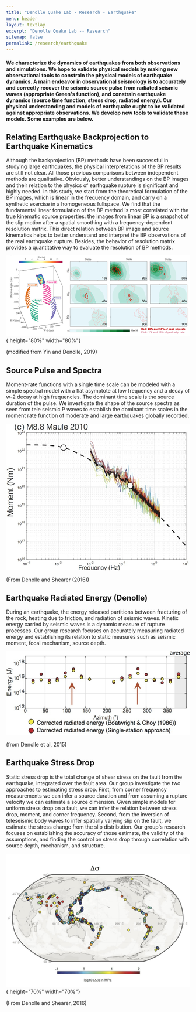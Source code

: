 ```yaml
---
title: "Denolle Quake Lab - Research - Earthquake"
menu: header
layout: textlay
excerpt: "Denolle Quake Lab -- Research"
sitemap: false
permalink: /research/earthquake
---
```


#### We characterize the dynamics of earthquakes from both observations and simulations. We hope to validate physical models by making new observational tools to constrain the physical models of earthquake dynamics. A main endeavor in observational seismology is to accurately and correctly recover the seismic source pulse from radiated seismic waves (appropriate Green's function), and constrain earthquake dynamics (source time function, stress drop, radiated energy). Our physical understanding and models of earthquake ought to be validated against appropriate observations. We develop new tools to validate these models. Some examples are below.

## Relating Earthquake Backprojection to Earthquake Kinematics 
Although the backprojection (BP) methods have been successful in studying large earthquakes, the physical interpretations of the BP results are still not clear. All those previous comparisons between independent methods are qualitative. Obviously, better understandings on the BP images and their relation to the physics of earthquake rupture is significant and highly needed. In this study, we start from the theoretical formulation of the BP images, which is linear in the frequency domain, and carry on a synthetic exercise in a homogeneous fullspace. We find that the fundamental linear formulation of the BP method is most correlated with the true kinematic source properties: the images from linear BP is a snapshot of the slip motion after a spatial smoothing with a frequency-dependent resolution matrix. This direct relation between BP image and source kinematics helps to better understand and interpret the BP observations of the real earthquake rupture. Besides, the behavior of resolution matrix provides a quantitative way to evaluate the resolution of BP methods.
 
![Caption TODO](/images/researchpic/earthquake1.png){:height="80%" width="80%"}

(modified from Yin and Denolle, 2019)

## Source Pulse and Spectra 
Moment-rate functions with a single time scale can be modeled with a simple spectral model with a flat asymptote at low frequency and a decay of w-2  decay at high frequencies. The dominant time scale is the source duration of the pulse. We investigate the shape of the source spectra as seen from tele seismic P waves to establish the dominant time scales in the moment rate function of moderate and large earthquakes globally recorded.

![Caption TODO](/images/researchpic/earthquake2.jpg)

(From Denolle and Shearer (2016))

## Earthquake Radiated Energy (Denolle)
During an earthquake, the energy released partitions between fracturing of the rock, heating due to friction, and radiation of seismic waves. Kinetic energy carried by seismic waves is a dynamic measure of rupture processes. Our group research focuses on accurately measuring radiated energy and establishing its relation to static measures such as seismic moment, focal mechanism, source depth.

 
![Caption TODO](/images/researchpic/earthquake3.jpg)

(from Denolle et al, 2015)

## Earthquake Stress Drop
Static stress drop is the total change of shear stress on the fault from the earthquake, integrated over the fault area. Our group investigate the two approaches to estimating stress drop. First, from corner frequency measurements we can infer a source duration and from assuming a rupture velocity we can estimate a source dimension. Given simple models for uniform stress drop on a fault, we can infer the relation between stress drop, moment, and corner frequency. Second, from the inversion of teleseismic body waves to infer spatially varying slip on the fault, we estimate the stress change from the slip distribution. Our group's research focuses on establishing the accuracy of those estimate, the validity of the assumptions, and finding the control on stress drop through correlation with source depth, mechanism, and structure.

![Caption TODO](/images/researchpic/earthquake4.jpg){:height="70%" width="70%"}

(From Denolle and Shearer, 2016)